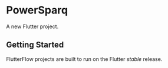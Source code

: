 # PowerSparq

A new Flutter project.

## Getting Started

FlutterFlow projects are built to run on the Flutter _stable_ release.
